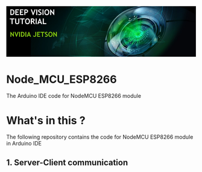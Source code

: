 <img src="https://github.com/dusty-nv/jetson-inference/raw/master/docs/images/deep-vision-header.jpg">

# Node_MCU_ESP8266
The Arduino IDE code for NodeMCU ESP8266 module
# What's in this ?  
 The following repository contains the code for NodeMCU ESP8266 module in Arduino IDE
## 1. Server-Client communication
